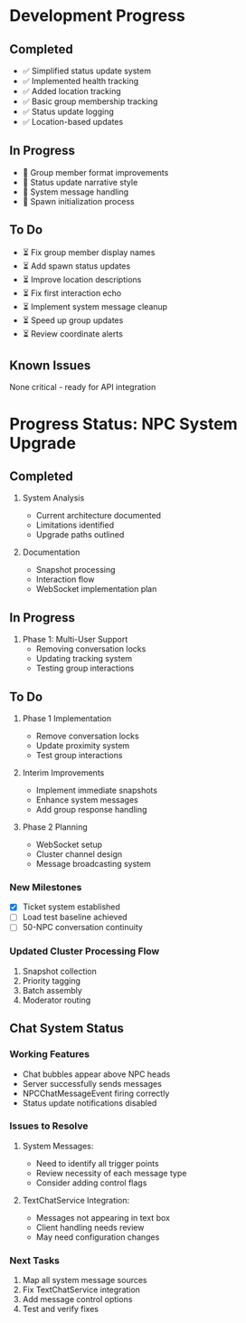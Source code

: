 # Development Progress

## Completed
- ✅ Simplified status update system
- ✅ Implemented health tracking
- ✅ Added location tracking
- ✅ Basic group membership tracking
- ✅ Status update logging
- ✅ Location-based updates

## In Progress
- 🔄 Group member format improvements
- 🔄 Status update narrative style
- 🔄 System message handling
- 🔄 Spawn initialization process

## To Do
- ⏳ Fix group member display names
- ⏳ Add spawn status updates
- ⏳ Improve location descriptions
- ⏳ Fix first interaction echo
- ⏳ Implement system message cleanup
- ⏳ Speed up group updates
- ⏳ Review coordinate alerts

## Known Issues
None critical - ready for API integration

# Progress Status: NPC System Upgrade

## Completed
1. System Analysis
   - Current architecture documented
   - Limitations identified
   - Upgrade paths outlined

2. Documentation
   - Snapshot processing
   - Interaction flow
   - WebSocket implementation plan

## In Progress
1. Phase 1: Multi-User Support
   - Removing conversation locks
   - Updating tracking system
   - Testing group interactions

## To Do
1. Phase 1 Implementation
   - Remove conversation locks
   - Update proximity system
   - Test group interactions

2. Interim Improvements
   - Implement immediate snapshots
   - Enhance system messages
   - Add group response handling

3. Phase 2 Planning
   - WebSocket setup
   - Cluster channel design
   - Message broadcasting system

### New Milestones
- [X] Ticket system established
- [ ] Load test baseline achieved
- [ ] 50-NPC conversation continuity

### Updated Cluster Processing Flow
1. Snapshot collection
2. Priority tagging
3. Batch assembly
4. Moderator routing

## Chat System Status

### Working Features
- Chat bubbles appear above NPC heads
- Server successfully sends messages
- NPCChatMessageEvent firing correctly
- Status update notifications disabled

### Issues to Resolve
1. System Messages:
   - Need to identify all trigger points
   - Review necessity of each message type
   - Consider adding control flags

2. TextChatService Integration:
   - Messages not appearing in text box
   - Client handling needs review
   - May need configuration changes

### Next Tasks
1. Map all system message sources
2. Fix TextChatService integration
3. Add message control options
4. Test and verify fixes 